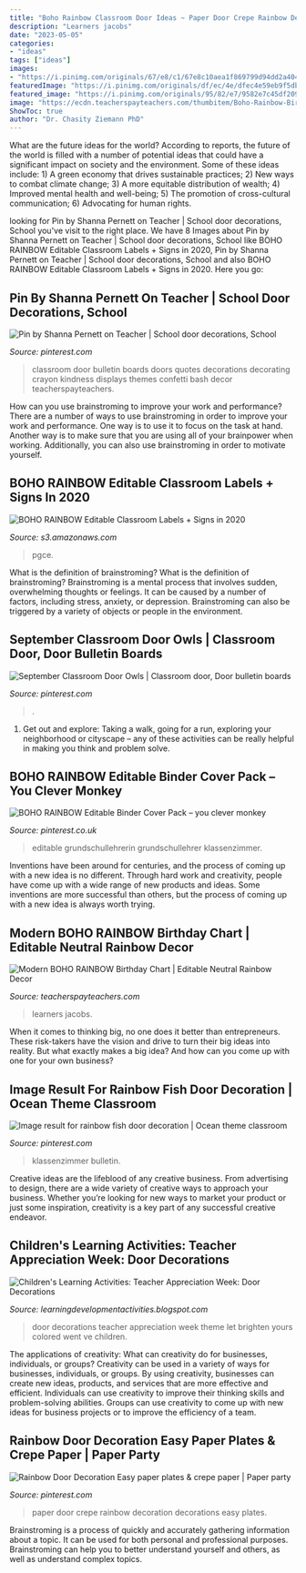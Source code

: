 ```yaml
---
title: "Boho Rainbow Classroom Door Ideas ~ Paper Door Crepe Rainbow Decoration Decorations Easy Plates"
description: "Learners jacobs"
date: "2023-05-05"
categories:
- "ideas"
tags: ["ideas"]
images:
- "https://i.pinimg.com/originals/67/e8/c1/67e8c10aea1f869799d94dd2a404bac1.jpg"
featuredImage: "https://i.pinimg.com/originals/df/ec/4e/dfec4e59eb9f5db0b884e965ef5490ab.jpg"
featured_image: "https://i.pinimg.com/originals/95/82/e7/9582e7c45df209e6acb52583431b7f63.jpg"
image: "https://ecdn.teacherspayteachers.com/thumbitem/Boho-Rainbow-Birthday-Chart-Editable-5592639-1608157275/original-5592639-3.jpg"
ShowToc: true
author: "Dr. Chasity Ziemann PhD"
---
```



What are the future ideas for the world?
According to reports, the future of the world is filled with a number of potential ideas that could have a significant impact on society and the environment. Some of these ideas include: 1) A green economy that drives sustainable practices; 2) New ways to combat climate change; 3) A more equitable distribution of wealth; 4) Improved mental health and well-being; 5) The promotion of cross-cultural communication; 6) Advocating for human rights.

	

		
looking for Pin by Shanna Pernett on Teacher | School door decorations, School you've visit to the right place. We have 8 Images about Pin by Shanna Pernett on Teacher | School door decorations, School like BOHO RAINBOW Editable Classroom Labels + Signs in 2020, Pin by Shanna Pernett on Teacher | School door decorations, School and also BOHO RAINBOW Editable Classroom Labels + Signs in 2020. Here you go:
		
    
## Pin By Shanna Pernett On Teacher | School Door Decorations, School

<img loading=lazy src="https://i.pinimg.com/originals/67/e8/c1/67e8c10aea1f869799d94dd2a404bac1.jpg" onerror="this.onerror=null;this.src='https://tse4.mm.bing.net/th?id=OIP._dKoyoHGyazJbTwIybs-cgAAAA&amp;pid=15.1';" alt="Pin by Shanna Pernett on Teacher | School door decorations, School">

_Source: pinterest.com_

>classroom door bulletin boards doors quotes decorations decorating crayon kindness displays themes confetti bash decor teacherspayteachers. 

	

How can you use brainstroming to improve your work and performance?
There are a number of ways to use brainstroming in order to improve your work and performance. One way is to use it to focus on the task at hand. Another way is to make sure that you are using all of your brainpower when working. Additionally, you can also use brainstroming in order to motivate yourself.

    
## BOHO RAINBOW Editable Classroom Labels + Signs In 2020

<img loading=lazy src="https://s3.amazonaws.com/venus1000/images/boho-rainbow-editable-classroom-labels-signs-in-2020g9nifur_.jpg" onerror="this.onerror=null;this.src='https://tse1.mm.bing.net/th?id=OIP.2eBydxfGZxVAPkSw1R3OnQHaNK&amp;pid=15.1';" alt="BOHO RAINBOW Editable Classroom Labels + Signs in 2020">

_Source: s3.amazonaws.com_

>pgce. 

	

What is the definition of brainstroming?
What is the definition of brainstroming? Brainstroming is a mental process that involves sudden, overwhelming thoughts or feelings. It can be caused by a number of factors, including stress, anxiety, or depression. Brainstroming can also be triggered by a variety of objects or people in the environment.

    
## September Classroom Door Owls | Classroom Door, Door Bulletin Boards

<img loading=lazy src="https://i.pinimg.com/originals/df/ec/4e/dfec4e59eb9f5db0b884e965ef5490ab.jpg" onerror="this.onerror=null;this.src='https://tse1.mm.bing.net/th?id=OIP.bXDiRLh7vStK1JLQzCk9pAHaJ4&amp;pid=15.1';" alt="September Classroom Door Owls | Classroom door, Door bulletin boards">

_Source: pinterest.com_

>. 

	

1. Get out and explore: Taking a walk, going for a run, exploring your neighborhood or cityscape – any of these activities can be really helpful in making you think and problem solve. 

    
## BOHO RAINBOW Editable Binder Cover Pack – You Clever Monkey

<img loading=lazy src="https://i.pinimg.com/736x/7b/91/38/7b913807c7b5860305fff9a27f8c47aa.jpg" onerror="this.onerror=null;this.src='https://tse4.mm.bing.net/th?id=OIP.UCsO8XOub_EQVxJvWfLNOAHaHa&amp;pid=15.1';" alt="BOHO RAINBOW Editable Binder Cover Pack – you clever monkey">

_Source: pinterest.co.uk_

>editable grundschullehrerin grundschullehrer klassenzimmer. 

	

Inventions have been around for centuries, and the process of coming up with a new idea is no different. Through hard work and creativity, people have come up with a wide range of new products and ideas. Some inventions are more successful than others, but the process of coming up with a new idea is always worth trying.

    
## Modern BOHO RAINBOW Birthday Chart | Editable Neutral Rainbow Decor

<img loading=lazy src="https://ecdn.teacherspayteachers.com/thumbitem/Boho-Rainbow-Birthday-Chart-Editable-5592639-1608157275/original-5592639-3.jpg" onerror="this.onerror=null;this.src='https://tse1.mm.bing.net/th?id=OIP.SxHiuU_bJjGKs3sLJrHpXAAAAA&amp;pid=15.1';" alt="Modern BOHO RAINBOW Birthday Chart | Editable Neutral Rainbow Decor">

_Source: teacherspayteachers.com_

>learners jacobs. 

	

When it comes to thinking big, no one does it better than entrepreneurs. These risk-takers have the vision and drive to turn their big ideas into reality. But what exactly makes a big idea? And how can you come up with one for your own business?

    
## Image Result For Rainbow Fish Door Decoration | Ocean Theme Classroom

<img loading=lazy src="https://i.pinimg.com/originals/95/82/e7/9582e7c45df209e6acb52583431b7f63.jpg" onerror="this.onerror=null;this.src='https://tse3.mm.bing.net/th?id=OIP.7HKQ6oH382y8ifciuU6-FgHaJ3&amp;pid=15.1';" alt="Image result for rainbow fish door decoration | Ocean theme classroom">

_Source: pinterest.com_

>klassenzimmer bulletin. 

	

Creative ideas are the lifeblood of any creative business. From advertising to design, there are a wide variety of creative ways to approach your business. Whether you’re looking for new ways to market your product or just some inspiration, creativity is a key part of any successful creative endeavor.

    
## Children&#039;s Learning Activities: Teacher Appreciation Week: Door Decorations

<img loading=lazy src="http://4.bp.blogspot.com/-5_-YG_jxn5Q/UYk-JKxKjpI/AAAAAAAAPTs/A-XWW4FszzQ/s1600/AprilMay+358.jpg" onerror="this.onerror=null;this.src='https://tse2.mm.bing.net/th?id=OIP.7DbB9WY-7w1xcekpe09KmQHaP0&amp;pid=15.1';" alt="Children&#039;s Learning Activities: Teacher Appreciation Week: Door Decorations">

_Source: learningdevelopmentactivities.blogspot.com_

>door decorations teacher appreciation week theme let brighten yours colored went ve children. 

	

The applications of creativity: What can creativity do for businesses, individuals, or groups?
Creativity can be used in a variety of ways for businesses, individuals, or groups. By using creativity, businesses can create new ideas, products, and services that are more effective and efficient. Individuals can use creativity to improve their thinking skills and problem-solving abilities. Groups can use creativity to come up with new ideas for business projects or to improve the efficiency of a team.

    
## Rainbow Door Decoration Easy Paper Plates &amp; Crepe Paper | Paper Party

<img loading=lazy src="https://i.pinimg.com/originals/42/2e/8d/422e8d3528a86ee3d4f683082f1bf8ec.jpg" onerror="this.onerror=null;this.src='https://tse2.mm.bing.net/th?id=OIP.LA_DzXFlrkcS7cNkwf2bUQHaJ4&amp;pid=15.1';" alt="Rainbow Door Decoration Easy paper plates &amp; crepe paper | Paper party">

_Source: pinterest.com_

>paper door crepe rainbow decoration decorations easy plates. 

	

Brainstroming is a process of quickly and accurately gathering information about a topic. It can be used for both personal and professional purposes. Brainstroming can help you to better understand yourself and others, as well as understand complex topics.

